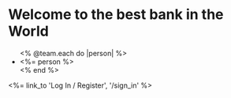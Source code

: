 <h1> Welcome to the best bank in the World </h1>

<ul>
    <% @team.each do |person| %>
    <li> <%= person %> </li>
    <% end %>
</ul> 
<%= link_to 'Log In / Register', '/sign_in' %>